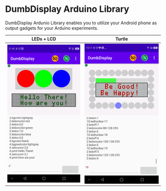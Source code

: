 # DumbDisplay Arduino Library

DumbDisplay Ardunio Library enables you to utilize your Android phone as output gadgets for your Arduino experiments.

| LEDs + LCD | Turtle |
|------------|--------|
|![](https://raw.githubusercontent.com/trevorwslee/Arduino-DumbDisplay/master/screenshots/ddautopin.png)|![](https://raw.githubusercontent.com/trevorwslee/Arduino-DumbDisplay/master/screenshots/ddturtle.png)|


